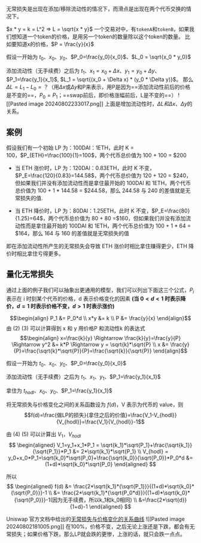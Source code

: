 无常损失是出现在添加/移除流动性的情况下，而滑点是出现在两个代币交换的情况下。

$x * y = k = L^2 => L = \sqrt{x * y}$ 
一个交易对中，有`tokenA`和`tokenB`，如果我们想知道一个token的价格，是用另一个token的数量除以这个token的数量。
比如要知道x的价格，$P = \frac{y}{x}$

假设一开始为 $t_0$、$x_0$、$y_0$、$P_0=\frac{y_0}{x_0}$、$L_0 = \sqrt{x_0 * y_0}$

添加流动性（无手续费）之后为 $t_1$、$x_1 = x_0 + \Delta x$、$y_1 = y_0 +\Delta y$、$P_1=\frac{y_1}{x_1}$, $L_1 = \sqrt{(x_0 + \Delta x) * (y_0 * \Delta y)}$。
那么$\Delta L = L_1 - L_0 = ？$（用$\Delta x$或$\Delta y$和P来表示，用P是因为==添加流动性前后的价格是不变的==，$P_0 = P_1$；==swap前后，即价格涨幅前后，L是不变的==）
![[Pasted image 20240802233017.png]]
上面是增加流动性时，$\Delta L 和 \Delta x 、 \Delta y$的关系。

## 案例
假设我们有一个初始 LP 为：100DAI：1ETH，此时 K = 100，$P_{ETH}=\frac{100}{1}=100$，两个代币总价值为 100 + 100 = $200

- 当 ETH 涨价时，LP 为：120DAI：0.83ETH，此时 K 不变，$P_E=\frac{120}{0.83}=144.58$，两个代币总价值为 120 + 120 = $240，但如果我们并没有添加流动性而是拿住最开始的 100DAI 和 1ETH，两个代币总价值为 100 + 1 * 144.58 = $244.58，那么 244.58 与 240 的差值就是无常损失的值.

- 当 ETH 降价时，LP 为：80DAI：1.25ETH，此时 K 不变，$P_E=\frac{80}{1.25}=64$，两个代币总价值为 80 + 80 =$160，但如果我们并没有添加流动性而是拿住最开始的 100DAI 和 1ETH，两个代币总价值为 100 + 1 * 64 = $164，那么 164 与 160 的差值就是无常损失的值

即在添加流动性所产生的无常损失会导致 ETH 涨价时相比拿住赚得更少，ETH 降价时相比拿住亏得更多。

## 量化无常损失
通过上面的例子我们可以抽象出更通用的模型，我们可以列出下面这三个公式，$P_i$ 表示在 i 时刻某个代币的价格，d 表示价格变化的因素 **(当 $0 \lt d \lt 1$ 时表示降价，$d=1$ 时表示价格不变，$d \gt 1$ 时表示涨价)**

$$\begin{align} P_1 &= P_0*d \\ x*y &= k \\ P &= \frac{y}{x} \end{align}$$
由 (2) (3) 可以计算得到 x 和 y 用价格P 和流动性k 的表达式
$$\begin{align} x=\frac{k}{y} \Rightarrow \frac{k}{y}=\frac{y}{P} \Rightarrow y^2 &= k*P \Rightarrow y = \sqrt{k}*\sqrt{P} \\ x &= \frac{y}{P}=\frac{\sqrt{k}*\sqrt{P}}{P}=\frac{\sqrt{k}}{\sqrt{P}} \end{align}$$

假设一开始为 $t_0$、$x_0$、$y_0$、$P_0=\frac{y_0}{x_0}$

添加流动性（无手续费）之后为 $t_1$、$x_1$、$y_1$、$P_1=\frac{y_1}{x_1}$

拿住为 $t_{hodl}$、$x_0$、$y_0$、$P_1=\frac{y_1}{x_1}$

将无常损失与价格变化之间的关系函数设为 $f(d)$，V 表示为代币的 value，则
$$f(d)=\frac{做LP的损失}{拿住之后的价值}=\frac{V_1-V_{hodl}}{V_{hodl}}=\frac{V_1}{V_{hodl}}-1$$

由 (4) (5) 可以计算出 $V_1$，$V_{hodl}$
$$ \begin{aligned} V_1=y_1+x_1*P_1 = \sqrt{k_1}*\sqrt{P_1}+\frac{\sqrt{k_1}}{\sqrt{P_1}}*P_1 &= 2*\sqrt{k_1}*\sqrt{P_1} \\ V_{hodl} = y_0+x_0*P_1=\sqrt{k_0}*\sqrt{P_0}+\frac{\sqrt{k_0}}{\sqrt{P_0}}*P_0*d &= (1+d)*\sqrt{k_0}*\sqrt{P_0} \end{aligned} $$

所以
$$ \begin{aligned} f(d) &= \frac{2*\sqrt{k_1}*{\sqrt{P_1}}}{(1+d)*\sqrt{k_0}*{\sqrt{P_0}}}-1 \\ &= \frac{2*\sqrt{k_1}*{\sqrt{P_0*d}}}{(1+d)*\sqrt{k_0}*{\sqrt{P_0}}}-1(因为无手续费，所以k_1和k_0相同) \\ &=\frac{2*\sqrt{d}}{1+d}-1 \end{aligned} $$

Uniswap 官方文档中给出的[无常损失与价格变化的关系曲线](https://docs.uniswap.org/contracts/v2/concepts/advanced-topics/understanding-returns)
![[Pasted image 20240802181005.png]]
在100%，价格不变，之后无论上涨还是下跌，都会有无常损失；如果价格下跌，那么LP就会跌的更惨，上涨的话，就只会跌一点点。




 





















